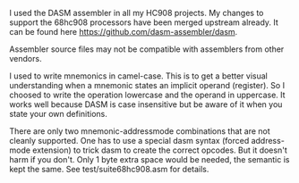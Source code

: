 I used the DASM assembler in all my HC908 projects. My changes to support the 68hc908 processors have been merged upstream already. It can be found here https://github.com/dasm-assembler/dasm. 

Assembler source files may not be compatible with assemblers from other vendors. 

I used to write mnemonics in camel-case. This is to get a better visual understanding 
when a mnemonic states an implicit operand (register). So I choosed to write the 
operation lowercase and the operand in uppercase. It works well because DASM is case 
insensitive but be aware of it when you state your own definitions.

There are only two mnemonic-addressmode combinations that are not cleanly supported. 
One has to use a special dasm syntax (forced address-mode extension) to trick dasm 
to create the correct opcodes. But it doesn't harm if you don't. Only 1 byte extra 
space would be needed, the semantic is kept the same. See test/suite68hc908.asm for 
details.

